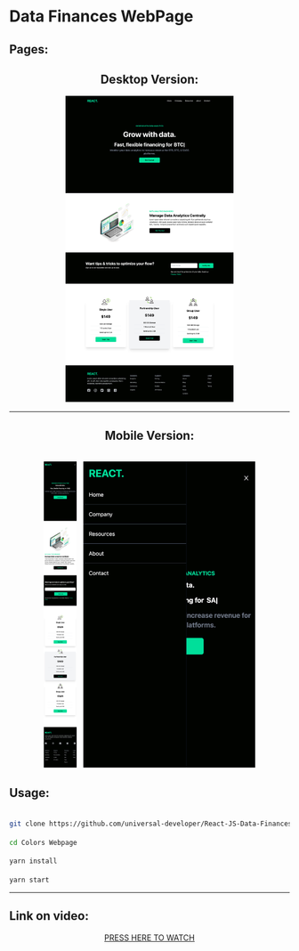 <h1>Data Finances WebPage</h1>

<h2>Pages:</h2>

<h2 align="center">Desktop Version:</h2>
<p align="center"><img src="demo/full-desktop.png" height="550px"/></p>

<hr>

<h2 align="center">Mobile Version:</h2>

<p align="center">
<br/>
<img src="demo/full-mobile.png" height="550px"/>
&nbsp;
<img src="demo/navbar-mobile.png" height="550px"/>
</p>

<h2>Usage: </h2>

```bash

git clone https://github.com/universal-developer/React-JS-Data-Finances-Webpage

cd Colors Webpage

yarn install

yarn start

```

<hr>

<h2>Link on video:</h2>

<p align="center"><a href="https://www.youtube.com/watch?v=ZU-drSVodBw">PRESS HERE TO WATCH</a></p>
